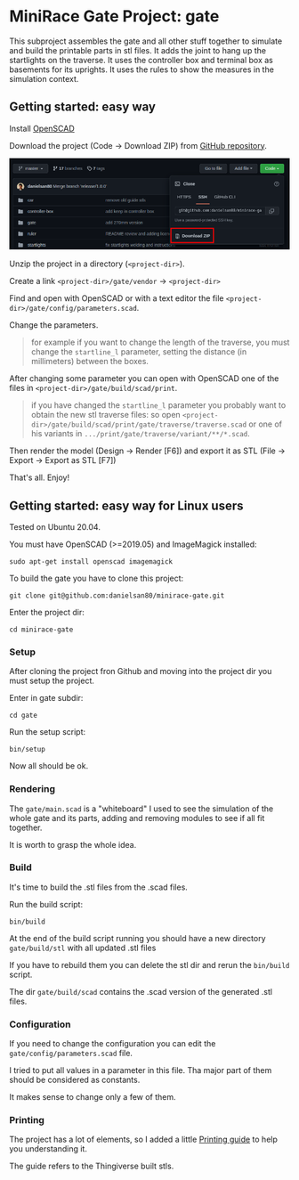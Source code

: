 # MiniRace Gate Project: gate

This subproject assembles the gate and all other stuff together to simulate
and build the printable parts in stl files.
It adds the joint to hang up the startlights on the traverse.
It uses the controller box and terminal box as basements for its uprights.
It uses the rules to show the measures in the simulation context.

## Getting started: easy way

Install [OpenSCAD](https://openscad.org/)

Download the project (Code -> Download ZIP) from [GitHub repository](https://github.com/danielsan80/minirace-gate).

![Download the project](doc/download-repository.png "Download the project")

Unzip the project in a directory (`<project-dir>`).

Create a link `<project-dir>/gate/vendor` -> `<project-dir>` 

Find and open with OpenSCAD or with a text editor the file `<project-dir>/gate/config/parameters.scad`.

Change the parameters.

> for example if you want to change the length of the traverse,
you must change the `startline_l` parameter, setting the distance (in millimeters) between the boxes.

After changing some parameter you can open with OpenSCAD one of the files in `<project-dir>/gate/build/scad/print`.

> if you have changed the `startline_l` parameter you probably want to obtain the new stl traverse files:
> so open `<project-dir>/gate/build/scad/print/gate/traverse/traverse.scad`
> or one of his variants in `.../print/gate/traverse/variant/**/*.scad`.
 
Then render the model (Design -> Render [F6]) and export it as STL (File -> Export -> Export as STL [F7])

That's all. Enjoy!


## Getting started: easy way for Linux users

Tested on Ubuntu 20.04.

You must have OpenSCAD (>=2019.05) and ImageMagick installed:

```
sudo apt-get install openscad imagemagick
```

To build the gate you have to clone this project:

```
git clone git@github.com:danielsan80/minirace-gate.git
```

Enter the project dir:

```
cd minirace-gate
```

### Setup
After cloning the project fron Github and moving into the project dir you must setup the project.

Enter in gate subdir:

```
cd gate
```

Run the setup script:

```
bin/setup
```

Now all should be ok.

### Rendering
The `gate/main.scad` is a "whiteboard" I used to see the simulation of the whole gate and its parts,
adding and removing modules to see if all fit together.

It is worth to grasp the whole idea.

### Build

It's time to build the .stl files from the .scad files.


Run the build script:

```
bin/build
```

At the end of the build script running you should have a new directory `gate/build/stl`
with all updated .stl files

If you have to rebuild them you can delete the stl dir and rerun the `bin/build` script. 

The dir `gate/build/scad` contains the .scad version of the generated .stl files. 

### Configuration

If you need to change the configuration you can edit the `gate/config/parameters.scad` file.

I tried to put all values in a parameter in this file. Tha major part of them should be considered as constants.

It makes sense to change only a few of them. 

### Printing

The project has a lot of elements, so I added a little [Printing guide](doc/printing.md) to help you understanding it.

The guide refers to the Thingiverse built stls. 
